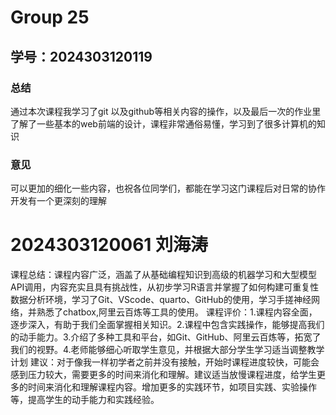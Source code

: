 # Group 25


## **学号：2024303120119**  

### 总结

通过本次课程我学习了git 以及github等相关内容的操作，以及最后一次的作业里了解了一些基本的web前端的设计，课程非常通俗易懂，学习到了很多计算机的知识

### 意见

可以更加的细化一些内容，也祝各位同学们，都能在学习这门课程后对日常的协作开发有一个更深刻的理解

# 2024303120061 刘海涛
课程总结：课程内容广泛，涵盖了从基础编程知识到高级的机器学习和大型模型API调用，内容充实且具有挑战性，从初步学习R语言并掌握了如何构建可重复性数据分析环境，学习了Git、VScode、quarto、GitHub的使用，学习手搓神经网络，并熟悉了chatbox,阿里云百炼等工具的使用。
课程评价：1.课程内容全面，逐步深入，有助于我们全面掌握相关知识。2.课程中包含实践操作，能够提高我们的动手能力。3.介绍了多种工具和平台，如Git、GitHub、阿里云百炼等，拓宽了我们的视野。4.老师能够细心听取学生意见，并根据大部分学生学习适当调整教学计划
建议：对于像我一样初学者之前并没有接触，开始时课程进度较快，可能会感到压力较大，需要更多的时间来消化和理解。建议适当放慢课程进度，给学生更多的时间来消化和理解课程内容。增加更多的实践环节，如项目实践、实验操作等，提高学生的动手能力和实践经验。
